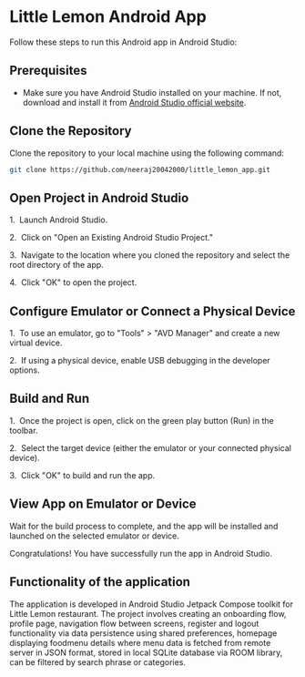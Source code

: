 # Little Lemon Android App

Follow these steps to run this Android app in Android Studio:

## Prerequisites

- Make sure you have Android Studio installed on your machine. If not, download and install it from [Android Studio official website](https://developer.android.com/studio).

## Clone the Repository

Clone the repository to your local machine using the following command:

```bash
git clone https://github.com/neeraj20042000/little_lemon_app.git
```

## Open Project in Android Studio

1\.  Launch Android Studio.

2\.  Click on "Open an Existing Android Studio Project."

3\.  Navigate to the location where you cloned the repository and select the root directory of the app.

4\.  Click "OK" to open the project.

## Configure Emulator or Connect a Physical Device

1\.  To use an emulator, go to "Tools" > "AVD Manager" and create a new virtual device.

2\.  If using a physical device, enable USB debugging in the developer options.

## Build and Run

1\.  Once the project is open, click on the green play button (Run) in the toolbar.

2\.  Select the target device (either the emulator or your connected physical device).

3\.  Click "OK" to build and run the app.

## View App on Emulator or Device

Wait for the build process to complete, and the app will be installed and launched on the selected emulator or device.

Congratulations! You have successfully run the app in Android Studio.

## Functionality of the application

The application is developed in Android Studio Jetpack Compose toolkit for Little Lemon restaurant. The project involves creating an onboarding flow, profile page, navigation flow between screens, register and logout functionality via data persistence using shared preferences, homepage displaying foodmenu details where menu data is fetched from remote server in JSON format, stored in local SQLite database via ROOM library, can be filtered by search phrase or categories. 
